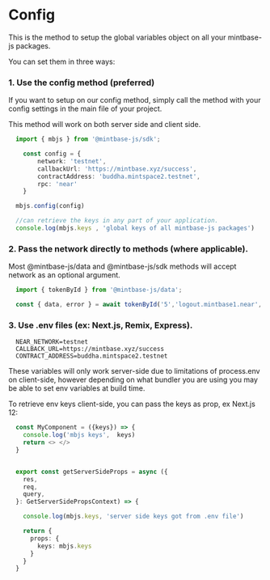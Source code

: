 # Config

This is the method to setup the global variables object on all your mintbase-js packages.

You can set them in three ways:

### 1. Use the config method (preferred)
If you want to setup on our config method, simply call the method with your config settings in the main file of your project.

This method will work on both server side and client side.

```typescript
  import { mbjs } from '@mintbase-js/sdk';

    const config = {
        network: 'testnet',
        callbackUrl: 'https://mintbase.xyz/success',
        contractAddress: 'buddha.mintspace2.testnet',
        rpc: 'near'
    }

  mbjs.config(config)

  //can retrieve the keys in any part of your application.
  console.log(mbjs.keys , 'global keys of all mintbase-js packages')
```


### 2. Pass the network directly to methods (where applicable).

Most @mintbase-js/data and @mintbase-js/sdk methods will accept network as an optional argument.

```typescript
  import { tokenById } from '@mintbase-js/data';

  const { data, error } = await tokenById('5','logout.mintbase1.near', 'mainnet');
```

### 3. Use .env files (ex: Next.js, Remix, Express).

```
  NEAR_NETWORK=testnet
  CALLBACK_URL=https://mintbase.xyz/success
  CONTRACT_ADDRESS=buddha.mintspace2.testnet
```

These variables will only work server-side due to limitations of process.env on client-side, however depending on what bundler you are using you may be able to set env variables at build time.

To retrieve env keys client-side, you can pass the keys as prop, ex Next.js 12:

```typescript
  const MyComponent = ({keys}) => {
    console.log('mbjs keys',  keys)
    return <> </>
  }


  export const getServerSideProps = async ({
    res,
    req,
    query,
  }: GetServerSidePropsContext) => {

    console.log(mbjs.keys, 'server side keys got from .env file')

    return {
      props: {
        keys: mbjs.keys
      }
    }
  }
```


